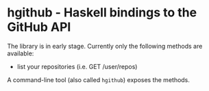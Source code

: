 # hgithub - Haskell bindings to the GitHub API

The library is in early stage. Currently only the following methods are
available:

  - list your repositories (i.e. GET /user/repos)

A command-line tool (also called `hgithub`) exposes the methods.
